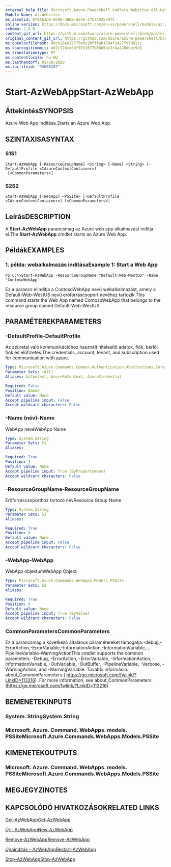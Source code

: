 ```yaml
---
external help file: Microsoft.Azure.PowerShell.Cmdlets.Websites.dll-Help.xml
Module Name: Az.Websites
ms.assetid: D70A61D8-0C9A-4BDB-A546-37C32D25797C
online version: https://docs.microsoft.com/en-us/powershell/module/az.websites/start-azwebapp
schema: 2.0.0
content_git_url: https://github.com/Azure/azure-powershell/blob/master/src/Websites/Websites/help/Start-AzWebApp.md
original_content_git_url: https://github.com/Azure/azure-powershell/blob/master/src/Websites/Websites/help/Start-AzWebApp.md
ms.openlocfilehash: 09c618e617775e0c2bfffab1794f2427f97d811c
ms.sourcegitcommit: 4d2c178cd6df9151877b08d54c1f4a228dbec9d1
ms.translationtype: MT
ms.contentlocale: hu-HU
ms.lasthandoff: 01/29/2020
ms.locfileid: "93668287"
---
```

# <span data-ttu-id="1236f-101">Start-AzWebApp</span><span class="sxs-lookup"><span data-stu-id="1236f-101">Start-AzWebApp</span></span>

## <span data-ttu-id="1236f-102">Áttekintés</span><span class="sxs-lookup"><span data-stu-id="1236f-102">SYNOPSIS</span></span>
<span data-ttu-id="1236f-103">Azure Web App indítása.</span><span class="sxs-lookup"><span data-stu-id="1236f-103">Starts an Azure Web App.</span></span>

## <span data-ttu-id="1236f-104">SZINTAXISA</span><span class="sxs-lookup"><span data-stu-id="1236f-104">SYNTAX</span></span>

### <span data-ttu-id="1236f-105">S1</span><span class="sxs-lookup"><span data-stu-id="1236f-105">S1</span></span>
```
Start-AzWebApp [-ResourceGroupName] <String> [-Name] <String> [-DefaultProfile <IAzureContextContainer>]
 [<CommonParameters>]
```

### <span data-ttu-id="1236f-106">S2</span><span class="sxs-lookup"><span data-stu-id="1236f-106">S2</span></span>
```
Start-AzWebApp [-WebApp] <PSSite> [-DefaultProfile <IAzureContextContainer>] [<CommonParameters>]
```

## <span data-ttu-id="1236f-107">Leírás</span><span class="sxs-lookup"><span data-stu-id="1236f-107">DESCRIPTION</span></span>
<span data-ttu-id="1236f-108">A **Start-AzWebApp** parancsmag az Azure web app alkalmazást indítja el.</span><span class="sxs-lookup"><span data-stu-id="1236f-108">The **Start-AzWebApp** cmdlet starts an Azure Web App.</span></span>

## <span data-ttu-id="1236f-109">Példák</span><span class="sxs-lookup"><span data-stu-id="1236f-109">EXAMPLES</span></span>

### <span data-ttu-id="1236f-110">1. példa: webalkalmazás indítása</span><span class="sxs-lookup"><span data-stu-id="1236f-110">Example 1: Start a Web App</span></span>
```
PS C:\>Start-AzWebApp -ResourceGroupName "Default-Web-WestUS" -Name "ContosoWebApp"
```

<span data-ttu-id="1236f-111">Ez a parancs elindítja a ContosoWebApp nevű webalkalmazást, amely a Default-Web-WestUS nevű erőforráscsoport nevéhez tartozik.</span><span class="sxs-lookup"><span data-stu-id="1236f-111">This command starts the Web App named ContosoWebApp that belongs to the resource group named Default-Web-WestUS.</span></span>

## <span data-ttu-id="1236f-112">PARAMÉTEREK</span><span class="sxs-lookup"><span data-stu-id="1236f-112">PARAMETERS</span></span>

### <span data-ttu-id="1236f-113">-DefaultProfile</span><span class="sxs-lookup"><span data-stu-id="1236f-113">-DefaultProfile</span></span>
<span data-ttu-id="1236f-114">Az azuretal való kommunikációhoz használt hitelesítő adatok, fiók, bérlői fiók és előfizetés.</span><span class="sxs-lookup"><span data-stu-id="1236f-114">The credentials, account, tenant, and subscription used for communication with azure.</span></span>

```yaml
Type: Microsoft.Azure.Commands.Common.Authentication.Abstractions.Core.IAzureContextContainer
Parameter Sets: (All)
Aliases: AzContext, AzureRmContext, AzureCredential

Required: False
Position: Named
Default value: None
Accept pipeline input: False
Accept wildcard characters: False
```

### <span data-ttu-id="1236f-115">-Name (név)</span><span class="sxs-lookup"><span data-stu-id="1236f-115">-Name</span></span>
<span data-ttu-id="1236f-116">WebApp neve</span><span class="sxs-lookup"><span data-stu-id="1236f-116">WebApp Name</span></span>

```yaml
Type: System.String
Parameter Sets: S1
Aliases:

Required: True
Position: 1
Default value: None
Accept pipeline input: True (ByPropertyName)
Accept wildcard characters: False
```

### <span data-ttu-id="1236f-117">-ResourceGroupName</span><span class="sxs-lookup"><span data-stu-id="1236f-117">-ResourceGroupName</span></span>
<span data-ttu-id="1236f-118">Erőforráscsoporthoz tartozó név</span><span class="sxs-lookup"><span data-stu-id="1236f-118">Resource Group Name</span></span>

```yaml
Type: System.String
Parameter Sets: S1
Aliases:

Required: True
Position: 0
Default value: None
Accept pipeline input: False
Accept wildcard characters: False
```

### <span data-ttu-id="1236f-119">-WebApp</span><span class="sxs-lookup"><span data-stu-id="1236f-119">-WebApp</span></span>
<span data-ttu-id="1236f-120">WebApp objektum</span><span class="sxs-lookup"><span data-stu-id="1236f-120">WebApp Object</span></span>

```yaml
Type: Microsoft.Azure.Commands.WebApps.Models.PSSite
Parameter Sets: S2
Aliases:

Required: True
Position: 0
Default value: None
Accept pipeline input: True (ByValue)
Accept wildcard characters: False
```

### <span data-ttu-id="1236f-121">CommonParameters</span><span class="sxs-lookup"><span data-stu-id="1236f-121">CommonParameters</span></span>
<span data-ttu-id="1236f-122">Ez a parancsmag a következő általános paramétereket támogatja:-debug,-ErrorAction,-ErrorVariable,-InformationAction,-InformationVariable,-,-PipelineVariable-WarningAction</span><span class="sxs-lookup"><span data-stu-id="1236f-122">This cmdlet supports the common parameters: -Debug, -ErrorAction, -ErrorVariable, -InformationAction, -InformationVariable, -OutVariable, -OutBuffer, -PipelineVariable, -Verbose, -WarningAction, and -WarningVariable.</span></span> <span data-ttu-id="1236f-123">További információ: about_CommonParameters ( https://go.microsoft.com/fwlink/?LinkID=113216) .</span><span class="sxs-lookup"><span data-stu-id="1236f-123">For more information, see about_CommonParameters (https://go.microsoft.com/fwlink/?LinkID=113216).</span></span>

## <span data-ttu-id="1236f-124">BEMENETEK</span><span class="sxs-lookup"><span data-stu-id="1236f-124">INPUTS</span></span>

### <span data-ttu-id="1236f-125">System. String</span><span class="sxs-lookup"><span data-stu-id="1236f-125">System.String</span></span>

### <span data-ttu-id="1236f-126">Microsoft. Azure. Command. WebApps. models. PSSite</span><span class="sxs-lookup"><span data-stu-id="1236f-126">Microsoft.Azure.Commands.WebApps.Models.PSSite</span></span>

## <span data-ttu-id="1236f-127">KIMENETEK</span><span class="sxs-lookup"><span data-stu-id="1236f-127">OUTPUTS</span></span>

### <span data-ttu-id="1236f-128">Microsoft. Azure. Command. WebApps. models. PSSite</span><span class="sxs-lookup"><span data-stu-id="1236f-128">Microsoft.Azure.Commands.WebApps.Models.PSSite</span></span>

## <span data-ttu-id="1236f-129">MEGJEGYZI</span><span class="sxs-lookup"><span data-stu-id="1236f-129">NOTES</span></span>

## <span data-ttu-id="1236f-130">KAPCSOLÓDÓ HIVATKOZÁSOK</span><span class="sxs-lookup"><span data-stu-id="1236f-130">RELATED LINKS</span></span>

[<span data-ttu-id="1236f-131">Get-AzWebApp</span><span class="sxs-lookup"><span data-stu-id="1236f-131">Get-AzWebApp</span></span>](./Get-AzWebApp.md)

[<span data-ttu-id="1236f-132">Új – AzWebApp</span><span class="sxs-lookup"><span data-stu-id="1236f-132">New-AzWebApp</span></span>](./New-AzWebApp.md)

[<span data-ttu-id="1236f-133">Remove-AzWebApp</span><span class="sxs-lookup"><span data-stu-id="1236f-133">Remove-AzWebApp</span></span>](./Remove-AzWebApp.md)

[<span data-ttu-id="1236f-134">Újraindítás – AzWebApp</span><span class="sxs-lookup"><span data-stu-id="1236f-134">Restart-AzWebApp</span></span>](./Restart-AzWebApp.md)

[<span data-ttu-id="1236f-135">Stop-AzWebApp</span><span class="sxs-lookup"><span data-stu-id="1236f-135">Stop-AzWebApp</span></span>](./Stop-AzWebApp.md)


